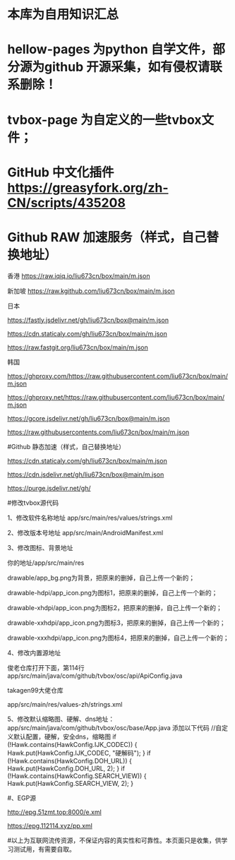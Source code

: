 ﻿# 本库为自用知识汇总

# hellow-pages 为python 自学文件，部分源为github 开源采集，如有侵权请联系删除！

# tvbox-page     为自定义的一些tvbox文件；

# GitHub 中文化插件 https://greasyfork.org/zh-CN/scripts/435208

# Github RAW 加速服务（样式，自己替换地址）

香港 https://raw.iqiq.io/liu673cn/box/main/m.json

新加坡 https://raw.kgithub.com/liu673cn/box/main/m.json

日本

https://fastly.jsdelivr.net/gh/liu673cn/box@main/m.json

https://cdn.staticaly.com/gh/liu673cn/box/main/m.json

https://raw.fastgit.org/liu673cn/box/main/m.json

韩国

https://ghproxy.com/https://raw.githubusercontent.com/liu673cn/box/main/m.json

https://ghproxy.net/https://raw.githubusercontent.com/liu673cn/box/main/m.json

https://gcore.jsdelivr.net/gh/liu673cn/box@main/m.json

https://raw.githubusercontents.com/liu673cn/box/main/m.json

#Github 静态加速（样式，自己替换地址）

https://cdn.staticaly.com/gh/liu673cn/box/main/m.json

https://cdn.jsdelivr.net/gh/liu673cn/box@main/m.json

https://purge.jsdelivr.net/gh/


#修改tvbox源代码

1、修改软件名称地址
app/src/main/res/values/strings.xml

2、修改版本号地址
app/src/main/AndroidManifest.xml

3、修改图标、背景地址

你的地址/app/src/main/res

drawable/app_bg.png为背景，把原来的删掉，自己上传一个新的；

drawable-hdpi/app_icon.png为图标1，把原来的删掉，自己上传一个新的；

drawable-xhdpi/app_icon.png为图标2，把原来的删掉，自己上传一个新的；

drawable-xxhdpi/app_icon.png为图标3，把原来的删掉，自己上传一个新的；

drawable-xxxhdpi/app_icon.png为图标4，把原来的删掉，自己上传一个新的；

4、修改内置源地址

俊老仓库打开下面，第114行app/src/main/java/com/github/tvbox/osc/api/ApiConfig.java

takagen99大佬仓库

app/src/main/res/values-zh/strings.xml

5、修改默认缩略图、硬解、dns地址：app/src/main/java/com/github/tvbox/osc/base/App.java
添加以下代码
//自定义默认配置，硬解，安全dns，缩略图
       if (!Hawk.contains(HawkConfig.IJK_CODEC)) {            Hawk.put(HawkConfig.IJK_CODEC, "硬解码");        } 
       if (!Hawk.contains(HawkConfig.DOH_URL)) {            Hawk.put(HawkConfig.DOH_URL, 2);        }
       if (!Hawk.contains(HawkConfig.SEARCH_VIEW)) {            Hawk.put(HawkConfig.SEARCH_VIEW, 2);        }
       
       
#、EGP源

http://epg.51zmt.top:8000/e.xml

https://epg.112114.xyz/pp.xml


#以上为互联网流传资源，不保证内容的真实性和可靠性。本页面只是收集，供学习测试用，有需要自取。


